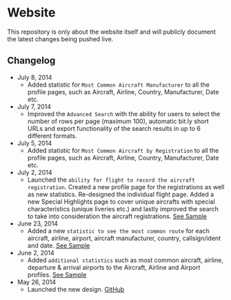 # Website

This repository is only about the website itself and will publicly document the latest changes being pushed live.

## Changelog

* July 8, 2014
	* Added statistic for `Most Common Aircraft Manufacturer` to all the profile  pages, such as Aircraft, Airline, Country, Manufacturer, Date etc.
* July 7, 2014
	* Improved the `Advanced Search` with the ability for users to select the number of rows per page (maximum 100), automatic bit.ly short URLs and export functionality of the search results in up to 6 different formats.
* July 5, 2014
	* Added statistic for `Most Common Aircraft by Registration` to all the profile  pages, such as Aircraft, Airline, Country, Manufacturer, Date etc.
* July 2, 2014
	* Launched the `ability for flight to record the aircraft registration`. Created a new profile page for the registrations as well as new statistics. Re-designed the individual flight page. Added a new Special Highlights page to cover unique aircrafts with special characteristics (unique liveries etc.) and lastly improved the search to take into consideration the aircraft registrations. [See Sample](http://www.barriespotter.com/registration/C-GANS)
* June 23, 2014
	* Added a new `statistic to see the most common route` for each aircraft, airline, airport, aircraft manufacturer, country, callsign/ident and date. [See Sample](http://www.barriespotter.com/airline/statistics/route/FDX)
* June 2, 2014
	* Added `additional statistics` such as most common aircraft, airline, departure & arrival airports to the Aircraft, Airline and Airport profiles. [See Sample](http://barriespotter.com/airline/statistics/aircraft/DLH)
* May 26, 2014
	* Launched the new design. [GitHub](http://www.barriespotter.com)
